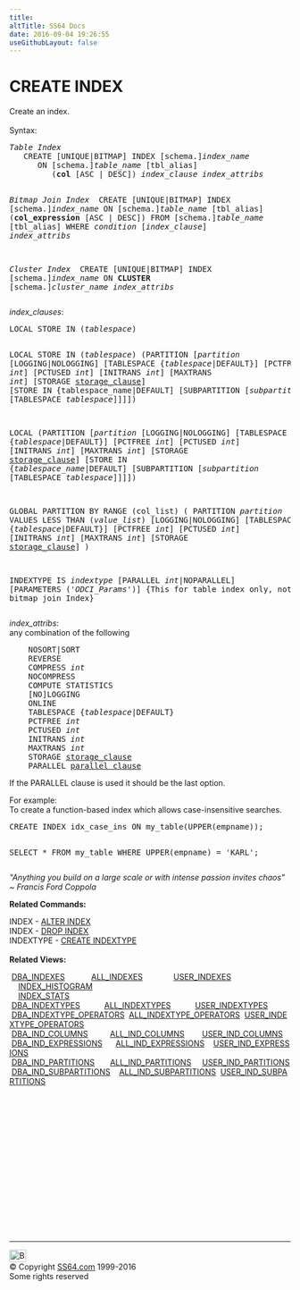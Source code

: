 ```yaml
---
title:
altTitle: SS64 Docs
date: 2016-09-04 19:26:55
useGithubLayout: false
---
```

<!-- #BeginLibraryItem "/Library/head_ora.lbi" --><!-- #EndLibraryItem --><h1>CREATE INDEX</h1> 
<p>Create an index.<br>
  <br>
  Syntax:</p>
<pre><i>Table Index
</i>   CREATE [UNIQUE|BITMAP] INDEX [schema.]<i>index_name</i>
      ON [schema.]<i>table_name</i> [tbl_alias]
         (<b>col</b> [ASC | DESC]) <i>index_clause index_attribs

Bitmap Join Index
</i>   CREATE [UNIQUE|BITMAP] INDEX [schema.]<i>index_name</i>
      ON [schema.]<i>table_name</i> [tbl_alias]
         (<b>col_expression</b> [ASC | DESC])
            FROM [schema.]<i>table_name</i> [tbl_alias]
               WHERE <i>condition</i><i> </i>[<i>index_clause</i>]<i> index_attribs

Cluster Index
</i>   CREATE [UNIQUE|BITMAP] INDEX [schema.]<i>index_name</i>
      ON <b>CLUSTER</b> [schema.]<i>cluster_name</i> <i>index_attribs</i></pre>
<p><i>index_clauses</i>:</p>
<pre>LOCAL STORE IN (<i>tablespace</i>)

LOCAL STORE IN (<i>tablespace</i>)
  (PARTITION [<i>partition</i>
       [LOGGING|NOLOGGING]
       [TABLESPACE {<i>tablespace</i>|DEFAULT}]
       [PCTFREE <i>int</i>]
       [PCTUSED <i>int</i>]
       [INITRANS <i>int</i>]
       [MAXTRANS <i>int</i>]
       [STORAGE <a href="clause_storage.html">storage_clause</a>]
       [STORE IN {tablespace_name|DEFAULT]
       [SUBPARTITION [<i>subpartition</i> [TABLESPACE <i>tablespace</i>]]]])

LOCAL (PARTITION [<i>partition</i>
       [LOGGING|NOLOGGING]
       [TABLESPACE {<i>tablespace</i>|DEFAULT}]
       [PCTFREE <i>int</i>]
       [PCTUSED <i>int</i>]
       [INITRANS <i>int</i>]
       [MAXTRANS <i>int</i>]
       [STORAGE <a href="clause_storage.html">storage_clause</a>]
       [STORE IN {<i>tablespace_name</i>|DEFAULT]
       [SUBPARTITION [<i>subpartition</i> [TABLESPACE <i>tablespace</i>]]]])

GLOBAL PARTITION BY RANGE (col_list)
   ( PARTITION <i>partition</i> VALUES LESS THAN (<i>value_list</i>)
       [LOGGING|NOLOGGING]
       [TABLESPACE {<i>tablespace</i>|DEFAULT}]
       [PCTFREE <i>int</i>]
       [PCTUSED <i>int</i>]
       [INITRANS <i>int</i>]
       [MAXTRANS <i>int</i>]
       [STORAGE <a href="clause_storage.html">storage_clause</a>] )

INDEXTYPE IS <i>indextype</i> [PARALLEL <i>int</i>|NOPARALLEL] [PARAMETERS ('<i>ODCI_Params</i>')]
 {This for table index only, not bitmap join Index}</pre>
<p><i>index_attribs</i>:<br>
any combination of the following</p>
<pre>    NOSORT|SORT
    REVERSE
    COMPRESS <i>int</i>
    NOCOMPRESS
    COMPUTE STATISTICS
    [NO]LOGGING
    ONLINE
    TABLESPACE {<i>tablespace</i>|DEFAULT}
    PCTFREE <i>int</i>
    PCTUSED <i>int</i>
    INITRANS <i>int</i>
    MAXTRANS <i>int</i>
    STORAGE <a href="clause_storage.html">storage_clause</a>
    PARALLEL <a href="clause_parallel.html">parallel_clause</a></pre>
<p>If the PARALLEL clause is used it should be the last option.</p>
<p>For example: <br>
To create a function-based index which allows case-insensitive searches. </p>
<pre>CREATE INDEX idx_case_ins ON my_table(UPPER(empname));

SELECT * FROM my_table WHERE UPPER(empname) = 'KARL'; </pre>
<p class="quote"><i>"Anything you build on a large scale or with intense passion invites chaos" ~ Francis Ford Coppola </i></p>
<p><b>Related Commands:</b></p>
<p>INDEX - <a href="index_a.html">ALTER INDEX</a><br>
INDEX - <a href="index_d.html">DROP INDEX</a> <br>
INDEXTYPE - <a href="indextype_c.html">CREATE INDEXTYPE</a><br>
<br>
<b>Related Views:</b></p>
<p class="code">&nbsp;<a href="../orad/DBA_INDEXES.html">DBA_INDEXES</a>&nbsp;&nbsp;&nbsp;&nbsp;&nbsp;&nbsp;&nbsp;&nbsp;&nbsp;&nbsp;&nbsp;&nbsp;<a href="../orad/ALL_INDEXES.html">ALL_INDEXES</a>&nbsp;&nbsp;&nbsp;&nbsp;&nbsp;&nbsp;&nbsp;&nbsp;&nbsp;&nbsp;&nbsp;&nbsp;&nbsp;&nbsp;<a href="../orad/USER_INDEXES.html">USER_INDEXES</a> <br>                                                                
 &nbsp; &nbsp;&nbsp;<a href="../orad/INDEX_HISTOGRAM.html">INDEX_HISTOGRAM</a> <br>                                                                
 &nbsp;&nbsp;&nbsp;&nbsp;<a href="../orad/INDEX_STATS.html">INDEX_STATS</a> <br> 
 &nbsp;<a href="../orad/DBA_INDEXTYPES.html">DBA_INDEXTYPES</a>&nbsp;&nbsp;&nbsp;&nbsp;&nbsp;&nbsp;&nbsp;&nbsp;&nbsp;&nbsp;&nbsp;<a href="../orad/ALL_INDEXTYPES.html">ALL_INDEXTYPES</a>&nbsp;&nbsp;&nbsp;&nbsp;&nbsp;&nbsp;&nbsp;&nbsp;&nbsp;&nbsp;&nbsp;<a href="../orad/USER_INDEXTYPES.html">USER_INDEXTYPES</a> <br> 
 &nbsp;<a href="../orad/DBA_INDEXTYPE_OPERATORS.html">DBA_INDEXTYPE_OPERATORS</a>&nbsp;&nbsp;<a href="../orad/ALL_INDEXTYPE_OPERATORS.html">ALL_INDEXTYPE_OPERATORS</a>&nbsp;&nbsp;<a href="../orad/USER_INDEXTYPE_OPERATORS.html">USER_INDEXTYPE_OPERATORS</a> <br> 
 &nbsp;<a href="../orad/DBA_IND_COLUMNS.html">DBA_IND_COLUMNS</a>&nbsp;&nbsp;&nbsp;&nbsp;&nbsp;&nbsp;&nbsp;&nbsp;&nbsp;&nbsp;<a href="../orad/ALL_IND_COLUMNS.html">ALL_IND_COLUMNS</a>&nbsp;&nbsp;&nbsp;&nbsp;&nbsp;&nbsp;&nbsp;&nbsp;<a href="../orad/USER_IND_COLUMNS.html">USER_IND_COLUMNS</a> <br> 
 &nbsp;<a href="../orad/DBA_IND_EXPRESSIONS.html">DBA_IND_EXPRESSIONS</a>&nbsp;&nbsp;&nbsp;&nbsp;&nbsp;&nbsp;<a href="../orad/ALL_IND_EXPRESSIONS.html">ALL_IND_EXPRESSIONS</a>&nbsp;&nbsp;&nbsp;&nbsp;<a href="../orad/USER_IND_EXPRESSIONS.html">USER_IND_EXPRESSIONS</a> <br> 
 &nbsp;<a href="../orad/DBA_IND_PARTITIONS.html">DBA_IND_PARTITIONS</a>&nbsp;&nbsp;&nbsp;&nbsp;&nbsp;&nbsp;&nbsp;<a href="../orad/ALL_IND_PARTITIONS.html">ALL_IND_PARTITIONS</a>&nbsp;&nbsp;&nbsp;&nbsp;&nbsp;<a href="../orad/USER_IND_PARTITIONS.html">USER_IND_PARTITIONS</a> <br> 
&nbsp;<a href="../orad/DBA_IND_SUBPARTITIONS.html">DBA_IND_SUBPARTITIONS</a>&nbsp;&nbsp;&nbsp;&nbsp;<a href="../orad/ALL_IND_SUBPARTITIONS.html">ALL_IND_SUBPARTITIONS</a>&nbsp;&nbsp;<a href="../orad/USER_IND_SUBPARTITIONS.html">USER_IND_SUBPARTITIONS</a></p><!-- #BeginLibraryItem "/Library/foot_ora.lbi" --><p>
<!-- oracle-footer -->
<ins class="adsbygoogle" style="display:inline-block;width:300px;height:250px" data-ad-client="ca-pub-6140977852749469" data-ad-slot="4275490898"></ins>
<script>
(adsbygoogle = window.adsbygoogle || []).push({});
</script></p>
<hr>
<div id="bl" class="footer"><a href="index_c.html#"><img src="../images/top.png" width="30" height="22" alt="Back to the Top"></a></div>
<div id="br" class="footer, tagline">© Copyright <a href="http://ss64.com/">SS64.com</a> 1999-2016<br>
Some rights reserved</div><!-- #EndLibraryItem -->

